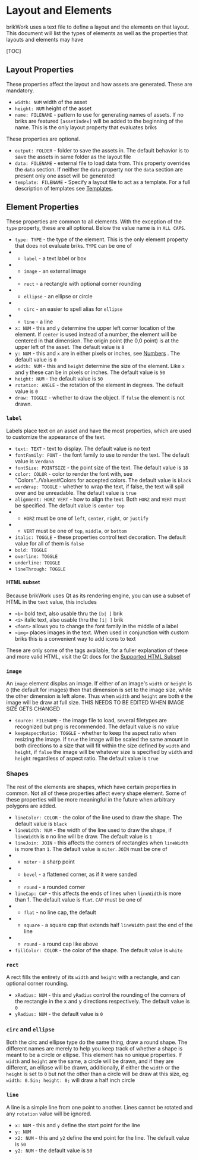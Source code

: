 # Layout and Elements
brikWork uses a text file to define a layout and the elements on that layout. This document will list the types of elements as well as the properties that layouts and elements may have

[TOC]

## Layout Properties

These properties affect the layout and how assets are generated. These are mandatory.

 * `width: NUM` width of the asset
 * `height: NUM` height of the asset
 * `name: FILENAME` - pattern to use for generating names of assets. If no briks are featured `[assetIndex]` will be added to the beginning of the name. This is the only layout property that evaluates briks

These properties are optional.

 * `output: FOLDER` - folder to save the assets in. The default behavior is to save the assets in same folder as the layout file
 * `data: FILENAME` - external file to load data from. This property overrides the `data` section. If neither the `data` property nor the `data` section are present only one asset will be generated
 * `template: FILENAME` - Specify a layout file to act as a template. For a full description of templates see [Templates](Templates/).

## Element Properties

These properties are common to all elements. With the exception of the `type` property, these are all optional. Below the value name is in `ALL CAPS`.

 * `type: TYPE` - the type of the element. This is the only element property that does not evaluate briks. `TYPE` can be one of
 * * `label` - a text label or box
 * * `image` - an external image
 * * `rect` - a rectangle with optional corner rounding
 * * `ellipse` - an ellipse or circle
 * * `circ` - an easier to spell alias for `ellipse`
 * * `line` - a line
 * `x: NUM` - this and `y` determine the upper left corner location of the element. If `center` is used instead of a number, the element will be centered in that dimension. The origin point (the 0,0 point) is at the upper left of the asset. The default value is `0`
 * `y: NUM` - this and `x` are in either pixels or inches, see [Numbers](../Values/#Numbers) . The default value is `0`
 * `width: NUM` - this and `height` determine the size of the element. Like `x` and `y` these can be in pixels or inches. The default value is `50`
 * `height: NUM` - the default value is `50`
 * `rotation: ANGLE` - the rotation of the element in degrees. The default value is `0`
 * `draw: TOGGLE` - whether to draw the object. If `false` the element is not drawn.

### `label`

Labels place text on an asset and have the most properties, which are used to customize the appearance of the text.

 * `text: TEXT` - text to display. The default value is no text
 * `fontFamily: FONT` - the font family to use to render the text. The default value is `Verdana`
 * `fontSize: POINTSIZE` - the point size of the text. The default value is `18`
 * `color: COLOR` - color to render the font with, see "Colors"../Values#Colors for accepted colors. The default value is `black`
 * `wordWrap: TOGGLE` - whether to wrap the text, if false, the text will spill over and be unreadable. The default value is `true`
 * `alignment: HORZ VERT` - how to align the text. Both `HORZ` and `VERT` must be specified. The default value is `center top`
 * * `HORZ` must be one of `left`, `center`, `right`, or `justify`
 * * `VERT` must be one of `top`, `middle`, or `bottom`
 * `italic: TOGGLE` - these properties control text decoration. The default value for all of them is `false`
 * `bold: TOGGLE`
 * `overline: TOGGLE`
 * `underline: TOGGLE`
 * `lineThrough: TOGGLE`

#### HTML subset

Because brikWork uses Qt as its rendering engine, you can use a subset of HTML in the `text` value, this includes

 * `<b>` bold text, also usable thru the `[b| ]` brik
 * `<i>` italic text, also usable thru the `[i| ]` brik
 * `<font>` allows you to change the font family in the middle of a label
 * `<img>` places images in the text. When used in conjunction with custom briks this is a convenient way to add icons to text

These are only some of the tags available, for a fuller explanation of these and more valid HTML, visit the Qt docs for the [Supported HTML Subset](https://doc.qt.io/qt-6/richtext-html-subset.html)

### `image`

An `image` element displas an image. If either of an image's `width` or `height` is `0` (the default for images) then that dimension is set to the image size, while the other dimension is left alone. Thus when `width` and `height` are both `0` the image will be draw at full size. THIS NEEDS TO BE EDITED WHEN IMAGE SIZE GETS CHANGED
 
 * `source: FILENAME` - the image file to load, several filetypes are recognized but png is recommended. The default value is no value
 * `keepAspectRatio: TOGGLE` - whether to keep the aspect ratio when resizing the image. If `true` the image will be scaled the same amount in both directions to a size that will fit within the size defined by `width` and `height`, if `false` the image will be whatever size is specified by `width` and `height` regardless of aspect ratio. The default value is `true`

### Shapes

The rest of the elements are shapes, which have certain properties in common. Not all of these properties affect every shape element. Some of these properties will be more meaningful in the future when arbitrary polygons are added.
 
 * `lineColor: COLOR` - the color of the line used to draw the shape. The default value is `black`
 * `lineWidth: NUM` - the width of the line used to draw the shape, if `lineWidth` is `0` no line will be draw. The default value is `1`
 * `lineJoin: JOIN` - this affects the corners of rectangles when `lineWidth` is more than `1`. The default value is `miter`. `JOIN` must be one of
 * * `miter` - a sharp point
 * * `bevel` - a flattened corner, as if it were sanded
 * * `round` - a rounded corner
 * `lineCap: CAP` - this affects the ends of lines when `lineWidth` is more than 1. The default value is `flat`. `CAP` must be one of
 * * `flat` - no line cap, the default
 * * `square` - a square cap that extends half `lineWidth` past the end of the line
 * * `round` - a round cap like above
 * `fillColor: COLOR` - the color of the shape. The default value is `white`


### `rect`

A rect fills the entirety of its `width` and `height` with a rectangle, and can optional corner rounding.

 * `xRadius: NUM` - this and `yRadius` control the rounding of the corners of the rectangle in the x and y directions respectively. The default value is `0`
 * `yRadius: NUM` - the default value is `0`

### `circ` and `ellipse`

Both the circ and ellipse type do the same thing, draw a round shape. The different names are merely to help you keep track of whether a shape is meant to be a circle or ellipse. This element has no unique properties. If `width` and `height` are the same, a circle will be drawn, and if they are different, an ellipse will be drawn, additionally, if either the `width` or the `height` is set to `0` but not the other than a circle will be draw at this size, eg `width: 0.5in; height: 0;` will draw a half inch circle

### `line`

A line is a simple line from one point to another. Lines cannot be rotated and any `rotation` value will be ignored.

 * `x: NUM` - this and `y` define the start point for the line
 * `y: NUM`
 * `x2: NUM` - this and `y2` define the end point for the line. The default value is `50`
 * `y2: NUM` - the default value is `50`